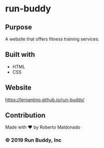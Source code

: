 # run-buddy

## Purpose 
A website that offers fitness training services.

## Built with 
* HTML
* CSS

## Website 
https://lernantino.github.io/run-buddy/

## Contribution 
Made with ❤️ by Roberto Maldonado

### © 2019 Run Buddy, Inc
